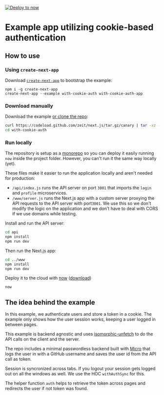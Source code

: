 [![Deploy to now](https://deploy.now.sh/static/button.svg)](https://deploy.now.sh/?repo=https://github.com/zeit/next.js/tree/master/examples/with-cookie-auth)

# Example app utilizing cookie-based authentication

## How to use

### Using `create-next-app`

Download [`create-next-app`](https://github.com/segmentio/create-next-app) to bootstrap the example:

```
npm i -g create-next-app
create-next-app --example with-cookie-auth with-cookie-auth-app
```

### Download manually

Download the example [or clone the repo](https://github.com/zeit/next.js):

```bash
curl https://codeload.github.com/zeit/next.js/tar.gz/canary | tar -xz --strip=2 next.js-canary/examples/with-cookie-auth
cd with-cookie-auth
```

### Run locally

The repository is setup as a [monorepo](https://zeit.co/examples/monorepo/) so you can deploy it easily running `now` inside the project folder. However, you can't run it the same way locally (yet).

These files make it easier to run the application locally and aren't needed for production:

- `/api/index.js` runs the API server on port `3001` that imports the `login` and `profile` microservices.
- `/www/server.js` runs the Next.js app with a custom server proxying the API requests to the API server with port`3001`. We use this so we don't modify the logic on the application and we don't have to deal with CORS if we use domains while testing.

Install and run the API server:

```bash
cd api
npm install
npm run dev
```

Then run the Next.js app:

```bash
cd ../www
npm install
npm run dev
```

Deploy it to the cloud with [now](https://zeit.co/now) ([download](https://zeit.co/download))

```bash
now
```

## The idea behind the example

In this example, we authenticate users and store a token in a cookie. The example only shows how the user session works, keeping a user logged in between pages.

This example is backend agnostic and uses [isomorphic-unfetch](https://www.npmjs.com/package/isomorphic-unfetch) to do the API calls on the client and the server.

The repo includes a minimal passwordless backend built with [Micro](https://www.npmjs.com/package/micro) that logs the user in with a GitHub username and saves the user id from the API call as token.

Session is syncronized across tabs. If you logout your session gets logged out on all the windows as well. We use the HOC `withAuthSync` for this.

The helper function `auth` helps to retrieve the token across pages and redirects the user if not token was found.
